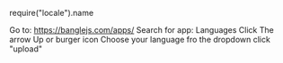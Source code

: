 require("locale").name

Go to: https://banglejs.com/apps/
Search for app: Languages
Click The arrow Up or burger icon
Choose your language fro the dropdown
click "upload"
